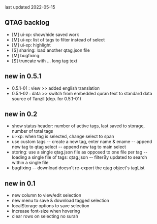 
last updated 2022-05-15 

## QTAG backlog 
- [M] ui-xp: show/hide saved work
- [M] ui-xp: list of tags to filter instead of select
- [M] ui-xp: highlight 
- [S] sharing: load another qtag.json file
- [M] bugfixing
- [S] truncate with ... long tag text

## new in 0.5.1
- 0.5.1-01 : view >> added english translation
- 0.5.1-02 : data >> switch from embedded quran text to standard data source of Tanzil (dep. for 0.5.1-01)  

## new in 0.2 
- show status header: number of active tags, last saved to storage, number of total tags
- ui-xp: when tag is selected, change select to span
- use custom tags
-- create a new tag, enter name & ename
-- append new tag to qtag select
-- append new tag to main select
- storing: use a single qtag.json file as opposed to one file per tag
-- loading a single file of tags: qtag.json
-- filterBy updated to search within a single file 
- bugfixing
-- download doesn't re-export the qtag object's tagList
		
##  new in 0.1  
-  new column to view/edit selection
-  new menu to save & download tagged selection
-  localStorage options to save selection 
-  increase font-size when hovering
-  clear rows on selecting no surah